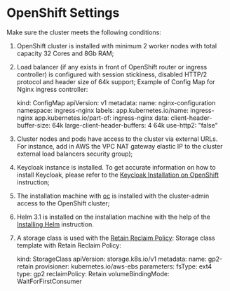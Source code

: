 # OpenShift Settings

Make sure the cluster meets the following conditions:

1. OpenShift cluster is installed with minimum 2 worker nodes with total capacity 32 Cores and 8Gb RAM;

2. Load balancer (if any exists in front of OpenShift router or ingress controller) is configured with session stickiness, disabled HTTP/2 protocol and header size of 64k support;
  Example of Config Map for Nginx ingress controller:

      kind: ConfigMap
      apiVersion: v1
      metadata:
        name: nginx-configuration
        namespace: ingress-nginx
        labels:
          app.kubernetes.io/name: ingress-nginx
          app.kubernetes.io/part-of: ingress-nginx
      data:
        client-header-buffer-size: 64k
        large-client-header-buffers: 4 64k
        use-http2: "false"

3. Cluster nodes and pods have access to the cluster via external URLs. For instance, add in AWS the VPC NAT gateway elastic IP to the cluster external load balancers security group);

4. Keycloak instance is installed. To get accurate information on how to install Keycloak, please refer to the [Keycloak Installation on OpenShift](install-keycloak.md) instruction;

5. The installation machine with [oc](https://docs.openshift.com/container-platform/4.2/cli_reference/openshift_cli/getting-started-cli.html#cli-installing-cli_cli-developer-commands) is installed with the cluster-admin access to the OpenShift cluster;

6. Helm 3.1 is installed on the installation machine with the help of the [Installing Helm](https://v3.helm.sh/docs/intro/install/) instruction.

7. A storage class is used with the [Retain Reclaim Policy](https://kubernetes.io/docs/concepts/storage/persistent-volumes/#retain):
  Storage class template with Retain Reclaim Policy:

      kind: StorageClass
      apiVersion: storage.k8s.io/v1
      metadata:
        name: gp2-retain
      provisioner: kubernetes.io/aws-ebs
      parameters:
        fsType: ext4
        type: gp2
      reclaimPolicy: Retain
      volumeBindingMode: WaitForFirstConsumer
